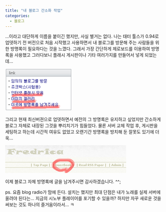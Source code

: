 ```yaml
---
title: "내 블로그 간소화 작업"
categories:
  - 블로그
---
```


...이라고 대단하게 이름을 붙이긴 했지만, 사실 별거는 없다. 나는 태터 툴스가 0.94로 업뎃하기 전 버전으로 처음 시작했고 사용하면서 내 블로그를 방문해 주는 사람들을 위한 방명록이 필요하다는 것을 느꼈다. 그래서 가장 간단하게 제로보드를 이용하여 방명록을 사용했고 그러다보니 플래시 게시판이나 기타 여러가지를 만들어서 넣게 되었는데...  
  
![](/assets/images/posts/2004/12/gk200000000063.png)  

그리고 현재 최신버젼으로 업뎃하면서 예전의 그 방명록은 유지하고 싶었지만 간소하게 블로그 자체로 내장된 그것을 뿌리치기가 힘들었다. 물론 서버 교체 작업 후, 게시판을 세팅하고 하는데 시간적 여유도 없었고 오랜기간 방명록을 방치해 둔 잘못도 있기에 더욱...  
  
![](/assets/images/posts/2004/12/fk200000000058.png)  

이제 블로그 자체 방명록에 글을 남겨주시면 감사하겠습니다. ^^;  

ps. 요즘 blog radio가 맘에 든다. 설치는 했지만 최대 단점은 내가 노래를 실제 서버에 올려야 된다는... 지금의 시노부 플레이어를 포기할 수 있을까? 하지만 자꾸 새로운 것을 써보는 것도 하나의 즐거움이라서... ㅋ

